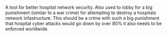 A tool for better hospital network security. Also used to lobby for a big punishment (similar to a war crime) for attempting to destroy a hospitals network infastructure. This should be a crime with such a big punishment that hospital cyber attacks would go down by over 80% it also needs to be enforced worldwide.
